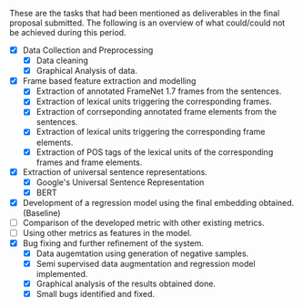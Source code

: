 These are the tasks that had been mentioned as deliverables in the final proposal submitted. The following is an overview of what could/could not be achieved during this period.  
  
- [x] Data Collection and Preprocessing
   - [x] Data cleaning
   - [x] Graphical Analysis of data.  
- [x] Frame based feature extraction and modelling
  - [x] Extraction of annotated FrameNet 1.7 frames from the sentences.
  - [x] Extraction of lexical units triggering the corresponding frames.
  - [x] Extraction of corrseponding annotated frame elements from the sentences.
  - [x] Extraction of lexical units triggering the corresponding frame elements.
  - [x] Extraction of POS tags of the lexical units of the corresponding frames and frame elements.  
- [x] Extraction of universal sentence representations.
  - [x] Google's Universal Sentence Representation
  - [x] BERT  
- [x] Development of a regression model using the final embedding obtained. (Baseline)  
- [ ] Comparison of the developed metric with other existing metrics.  
- [ ] Using other metrics as features in the model.  
- [x] Bug fixing and further refinement of the system.
  - [x] Data augemtation using generation of negative samples.
  - [x] Semi supervised data augmentation and regression model implemented.
  - [x] Graphical analysis of the results obtained done.
  - [x] Small bugs identified and fixed.

